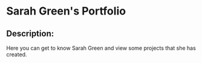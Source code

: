 # Sarah Green's Portfolio

## Description: 
Here you can get to know Sarah Green and view some projects that she has created. 
